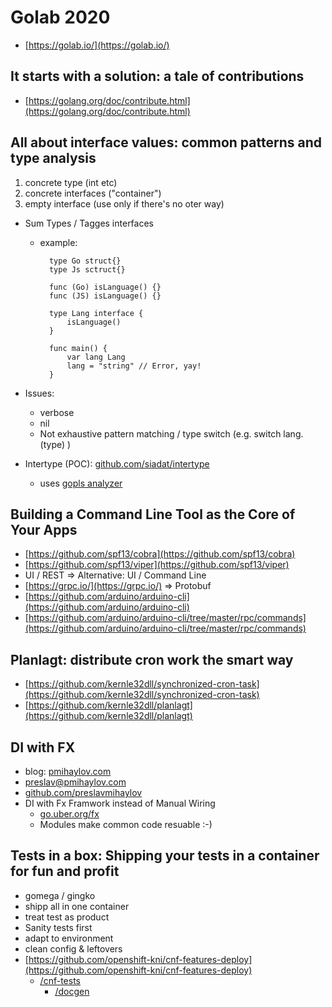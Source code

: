 # Golab 2020

* [https://golab.io/](https://golab.io/)

## It starts with a solution: a tale of contributions

* [https://golang.org/doc/contribute.html](https://golang.org/doc/contribute.html)

## All about interface values: common patterns and type analysis

1. concrete type (int etc)
1. concrete interfaces ("container")
1. empty interface (use only if there's no oter way)

* Sum Types / Tagges interfaces
    * example:

            type Go struct{}
            type Js sctruct{}

            func (Go) isLanguage() {}
            func (JS) isLanguage() {}

            type Lang interface {
                isLanguage()
            }

            func main() {
                var lang Lang
                lang = "string" // Error, yay!
            }

* Issues:
    * verbose
    * nil
    * Not exhaustive pattern matching / type switch (e.g. switch lang.(type) )

* Intertype (POC): [github.com/siadat/intertype](github.com/siadat/intertype)
    * uses [gopls analyzer](https://godoc.org/golang.org/x/tools/gopls)

## Building a Command Line Tool as the Core of Your Apps

* [https://github.com/spf13/cobra](https://github.com/spf13/cobra)
* [https://github.com/spf13/viper](https://github.com/spf13/viper)
* UI / REST => Alternative: UI / Command Line
* [https://grpc.io/](https://grpc.io/) => Protobuf
* [https://github.com/arduino/arduino-cli](https://github.com/arduino/arduino-cli)
* [https://github.com/arduino/arduino-cli/tree/master/rpc/commands](https://github.com/arduino/arduino-cli/tree/master/rpc/commands)

## Planlagt: distribute cron work the smart way

* [https://github.com/kernle32dll/synchronized-cron-task](https://github.com/kernle32dll/synchronized-cron-task)
* [https://github.com/kernle32dll/planlagt](https://github.com/kernle32dll/planlagt)

## DI with FX

* blog: [pmihaylov.com](pmihaylov.com)
* preslav@pmihaylov.com
* [github.com/preslavmihaylov](github.com/preslavmihaylov)
* DI with Fx Framwork instead of Manual Wiring
    * [go.uber.org/fx](go.uber.org/fx)
    * Modules make common code resuable :-)

## Tests in a box: Shipping your tests in a container for fun and profit

* gomega / gingko
* shipp all in one container
* treat test as product
* Sanity tests first
* adapt to environment
* clean config & leftovers
* [https://github.com/openshift-kni/cnf-features-deploy](https://github.com/openshift-kni/cnf-features-deploy) 
    * [/cnf-tests](https://github.com/openshift-kni/cnf-features-deploy/tree/master/cnf-tests)
        * [/docgen](https://github.com/openshift-kni/cnf-features-deploy/tree/master/cnf-tests/docgen)
